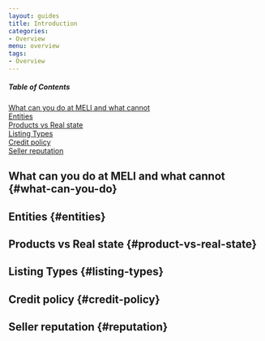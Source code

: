 ```yaml
---
layout: guides
title: Introduction
categories: 
- Overview
menu: overview
tags: 
- Overview
---
```


<div class="contents">
<h5>Table of Contents</h5>

<dl>
  <dt><a href="javascript:void(0)" onClick="goToByScroll('what-can-you-do')">What can you do at MELI and what cannot</a></dt>
  <dt><a href="javascript:void(0)" onClick="goToByScroll('entities')">Entities</a></dt>
  <dt><a href="javascript:void(0)" onClick="goToByScroll('product-vs-real-state')">Products vs Real state</a></dt>
  <dt><a href="javascript:void(0)" onClick="goToByScroll('listing-types')">Listing Types</a></dt>
  <dt><a href="javascript:void(0)" onClick="goToByScroll('credit-policy')">Credit policy</a></dt>
  <dt><a href="javascript:void(0)" onClick="goToByScroll('reputation')">Seller reputation</a></dt>
</dl>
</div>

## What can you do at MELI and what cannot {#what-can-you-do}





## Entities {#entities}






## Products vs Real state {#product-vs-real-state}





## Listing Types {#listing-types}





## Credit policy {#credit-policy}





## Seller reputation {#reputation}



